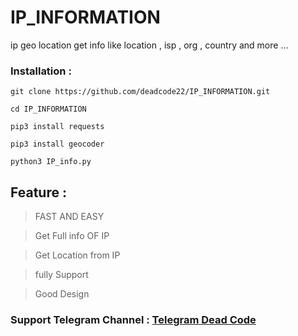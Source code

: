 # IP_INFORMATION
ip geo location get info like location , isp , org , country and more ...


### Installation : 

` git clone https://github.com/deadcode22/IP_INFORMATION.git `

` cd IP_INFORMATION `

` pip3 install requests `

` pip3 install geocoder `

` python3 IP_info.py `

## Feature : 
> FAST AND EASY

> Get Full info OF IP

> Get Location from IP

> fully Support 

> Good Design

### Support Telegram Channel : [Telegram Dead Code](https://t.me/Black_Code_22)

